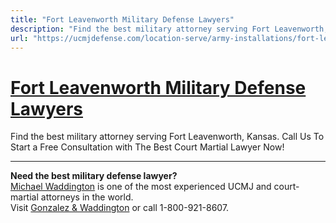 ```yaml
---
title: "Fort Leavenworth Military Defense Lawyers"
description: "Find the best military attorney serving Fort Leavenworth, Kansas. Call Us To Start a Free Consultation with The Best Court Martial Lawyer Now!"
url: "https://ucmjdefense.com/location-serve/army-installations/fort-leavenworth-military-defense-lawyers.html"
---
```


# [Fort Leavenworth Military Defense Lawyers](https://ucmjdefense.com/location-serve/army-installations/fort-leavenworth-military-defense-lawyers.html)

Find the best military attorney serving Fort Leavenworth, Kansas. Call Us To Start a Free Consultation with The Best Court Martial Lawyer Now!

---

**Need the best military defense lawyer?**  
[Michael Waddington](https://ucmjdefense.com/attorneys/michael-stewart-waddington-partner.html) is one of the most experienced UCMJ and court-martial attorneys in the world.  
Visit [Gonzalez & Waddington](https://ucmjdefense.com) or call 1-800-921-8607.
